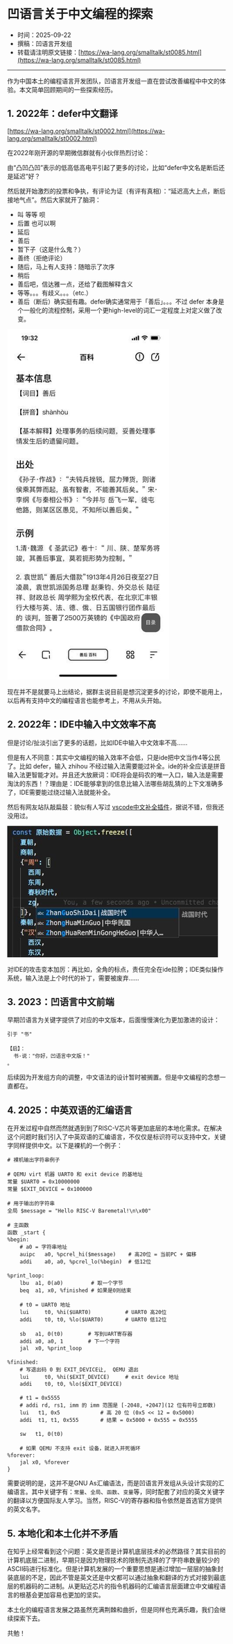 # 凹语言关于中文编程的探索

- 时间：2025-09-22
- 撰稿：凹语言开发组
- 转载请注明原文链接：[https://wa-lang.org/smalltalk/st0085.html](https://wa-lang.org/smalltalk/st0085.html)

---

作为中国本土的编程语言开发团队，凹语言开发组一直在尝试改善编程中中文的体验。本文简单回顾期间的一些探索经历。

## 1. 2022年：defer中文翻译

[https://wa-lang.org/smalltalk/st0002.html](https://wa-lang.org/smalltalk/st0002.html)

在2022年刚开源的早期微信群就有小伙伴热烈讨论：

由“凸凹凸凹”表示的低高低高电平引起了更多的讨论，比如“defer中文名是断后还是延迟”好？

然后就开始激烈的投票和争执，有评论为证（有评有真相）：“延迟高大上点，断后接地气点”。然后大家就开了脑洞：

- 叫 等等 呗
- 后置 也可以啊
- 延后
- 善后
- 暂下子（这是什么鬼？）
- 善终（拒绝评论）
- 随后，马上有人支持：随暗示了次序
- 稍后
- 善后吧，信达雅一点，还给了截图解释含义
- 等等。。。有歧义。。。（etc.）
- 善后（断后）确实挺有趣。defer确实通常用于「善后」。。。不过 defer 本身是个一般化的流程控制，采用一个更high-level的词汇一定程度上对定义做了改变。

![善后溯源图](/st0002-01.jpg)

现在并不是就要马上出结论，据群主说目前是想沉淀更多的讨论，即使不能用上，以后再有支持中文的编程语言也能参考上，不用从头开始。

## 2. 2022年：IDE中输入中文效率不高

但是讨论/扯淡引出了更多的话题，比如IDE中输入中文效率不高……


但是有人不同意：其实中文编程的输入效率不会低，只是ide把中文当作4等公民了。比如 defer，输入 zhihou 不经过输入法需要能过补全。ide的补全应该是拼音输入法更智能才对。并且还大放厥词：IDE将会是码农的唯一入口，输入法是需要淘汰的东西！？理由是：IDE能够拿到的信息比输入法哪些胡乱猜的上下文准确多了，IDE需要能过绕过输入法就能补全。

然后有网友站队敲扁鼓：貌似有人写过 [vscode中文补全插件](https://zhuanlan.zhihu.com/p/138708196)，据说不错，但我还没用过。

![vscode中文补全插件](/st0002-02.jpg)

对IDE的攻击变本加厉：再比如，全角的标点，责任完全在ide拉胯；IDE类似操作系统，输入法是上个时代的补丁，需要被废弃……

## 3. 2023：凹语言中文前端

早期凹语言为关键字提供了对应的中文版本，后面慢慢演化为更加激进的设计：

```
引于 "书"

【启】：
  书·说："你好，凹语言中文版！"
。
```

后续因为开发组方向的调整，中文语法的设计暂时被搁置。但是中文编程的念想一直都在。

## 4. 2025：中英双语的汇编语言

在开发过程中自然而然就遇到到了RISC-V芯片等更加底层的本地化需求。在解决这个问题时我们引入了中英双语的汇编语言，不仅仅是标识符可以支持中文，关键字同样提供中文。以下是裸机的一个例子：

```
# 裸机输出字符串例子

# QEMU virt 机器 UART0 和 exit device 的基地址
常量 $UART0 = 0x10000000
常量 $EXIT_DEVICE = 0x100000

# 用于输出的字符串
全局 $message = "Hello RISC-V Baremetal!\n\x00"

# 主函数
函数 _start {
%begin:
    # a0 = 字符串地址
    auipc   a0, %pcrel_hi($message)    # 高20位 = 当前PC + 偏移
    addi    a0, a0, %pcrel_lo(%begin)  # 低12位

%print_loop:
    lbu  a1, 0(a0)         # 取一个字节
    beq  a1, x0, %finished # 如果是0则结束

    # t0 = UART0 地址
    lui     t0, %hi($UART0)           # UART0 高20位
    addi    t0, t0, %lo($UART0)       # UART0 低12位

    sb   a1, 0(t0)        # 写到UART寄存器
    addi a0, a0, 1        # 下一个字符
    jal  x0, %print_loop

%finished:
    # 写退出码 0 到 EXIT_DEVICE让,  QEMU 退出
    lui     t0, %hi($EXIT_DEVICE)     # exit device 地址
    addi    t0, t0, %lo($EXIT_DEVICE)

    # t1 = 0x5555
    # addi rd, rs1, imm 的 imm 范围是 [-2048, +2047](12 位有符号立即数)
    lui   t1, 0x5             # 高 20 位 (0x5 << 12 = 0x5000)
    addi  t1, t1, 0x555       # 结果 = 0x5000 + 0x555 = 0x5555

    sw   t1, 0(t0)

    # 如果 QEMU 不支持 exit 设备，就进入并死循环
%forever:
    jal x0, %forever
}
```

需要说明的是，这并不是GNU As汇编语法，而是凹语言开发组从头设计实现的汇编语言。其中关键字有：`常量`、`全局`、`函数`、`变量`等，同时配套了对应的英文关键字的翻译以方便国际友人学习。当然，RISC-V的寄存器和指令依然是首选官方提供的英文名字。


## 5. 本地化和本土化并不矛盾

在知乎上经常看到这个问题：英文是否是计算机底层技术的必然路径？其实目前的计算机底层二进制，早期只是因为物理技术的限制先选择的了字符串数量较少的ASCII码进行标准化。但是计算机发展的一个重要思想是通过增加一层层的抽象封装底层的不足，因此不管是英文还是中文都可以通过抽象和翻译的方式对接到最底层的机器码的二进制。从更贴近芯片的指令机器码的汇编语言层面建立中文编程语言的根基会更加容易也更加的坚实。

本土化的编程语言发展之路虽然充满荆棘和曲折，但是同样也充满乐趣，我们会继续探索下去。

共勉！

